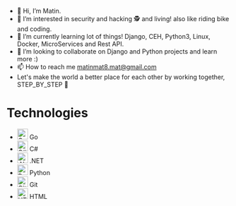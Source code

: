 - 👋 Hi, I’m Matin.
- 👀 I’m interested in security and hacking 🕵️ and living! also like riding bike and coding.
- 🌱 I’m currently learning lot of things! Django, CEH, Python3, Linux, Docker, MicroServices and Rest API.
- 💞️ I’m looking to collaborate on Django and Python projects and learn more :)
- 📫 How to reach me matinmat8.mat@gmail.com
- Let's make the world a better place for each other by working together, STEP_BY_STEP 👣

# Technologies
- <img alt="Go" src="https://raw.githubusercontent.com/marwin1991/profile-technology-icons/refs/heads/main/icons/go.png" width="24" height="24"> Go
- <img alt="C#" src="https://raw.githubusercontent.com/marwin1991/profile-technology-icons/refs/heads/main/icons/c#.png" width="24" height="24"> C#
- <img alt=".NET" src="[https://raw.githubusercontent.com/marwin1991/profile-technology-icons/refs/heads/main/icons/_net.png](https://www.google.com/url?sa=i&url=https%3A%2F%2Fneosmart.net%2Fblog%2Fnew-dot-net-standard-framework-logo%2F&psig=AOvVaw39BlMnXbQNfaGwxiZejRnE&ust=1735886848188000&source=images&cd=vfe&opi=89978449&ved=0CBEQjRxqFwoTCOis8Mm41ooDFQAAAAAdAAAAABAJ)" width="24" height="24"> .NET
- <img alt="Python" src="https://raw.githubusercontent.com/marwin1991/profile-technology-icons/refs/heads/main/icons/python.png" width="24" height="24"> Python
- <img alt="Git" src="https://raw.githubusercontent.com/marwin1991/profile-technology-icons/refs/heads/main/icons/git.png" width="24" height="24"> Git
- <img alt="HTML" src="https://raw.githubusercontent.com/marwin1991/profile-technology-icons/refs/heads/main/icons/html.png" width="24" height="24"> HTML

<!---
matinmat8/matinmat8 is a ✨ special ✨ repository because its `README.md` (this file) appears on your GitHub profile.
You can click the Preview link to take a look at your changes.
--->
